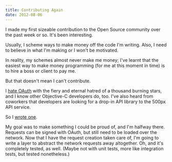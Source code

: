 ```yaml
---
title: Contributing Again
date: 2012-08-06
---
```


I made my first sizeable contribution to the Open Source community over the past week or so. It's been interesting.

Usually, I scheme ways to make money off the code I'm writing. Also, I need to believe in what I'm making or I won't be motivated.

In reality, my schemes almost never make me money; I've learnt that the easiest way to make money programming (for me at this moment in time) is to hire a boss or client to pay me.

But that doesn't mean I can't contribute.

I [hate OAuth](/blog/the-oauth-chronicles/) with the fiery and eternal hatred of a thousand burning stars, and I know other Objective-C developers do, too. I've also heard from coworkers that developers are looking for a drop-in API library to the 500px API service.

So I [wrote one](https://github.com/AshFurrow/500px-iOS-api/).

My goal was to make something I could be proud of, and I'm halfway there. Requests can be signed with OAuth, but still need to be loaded over the network. Now that I have the request creation taken care of, I'm going to write a layer to abstract the network requests away altogether. Oh, and it's completely tested, as well. (Maybe not with unit tests, more like integration tests, but tested nonetheless.)
